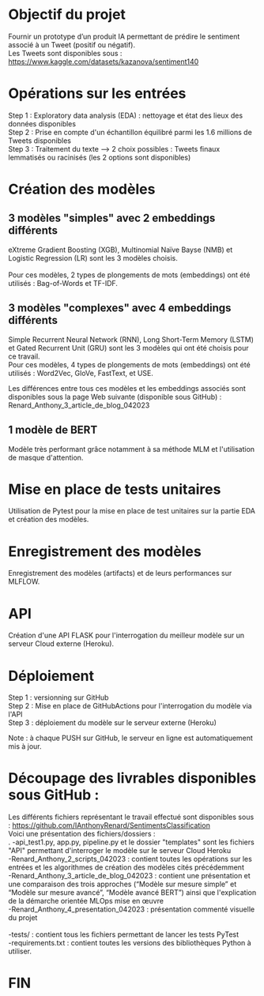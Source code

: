 # Objectif du projet

Fournir un prototype d’un produit IA permettant de prédire le sentiment associé à un Tweet (positif ou négatif).<br/> 
Les Tweets sont disponibles sous : https://www.kaggle.com/datasets/kazanova/sentiment140

# Opérations sur les entrées

Step 1 : Exploratory data analysis (EDA) : nettoyage et état des lieux des données disponibles<br/> 
Step 2 : Prise en compte d'un échantillon équilibré parmi les 1.6 millions de Tweets disponibles<br/> 
Step 3 : Traitement du texte --> 2 choix possibles : Tweets finaux lemmatisés ou racinisés (les 2 options sont disponibles)<br/> 

# Création des modèles
 
## 3 modèles "simples" avec 2 embeddings différents 

eXtreme Gradient Boosting (XGB), Multinomial Naïve Bayse (NMB) et Logistic Regression (LR) sont les 3 modèles choisis.<br/>  
Pour ces modèles, 2 types de plongements de mots (embeddings) ont été utilisés : Bag-of-Words et TF-IDF.<br/> 

## 3 modèles "complexes" avec 4 embeddings différents 
Simple Recurrent Neural Network (RNN), Long Short-Term Memory (LSTM) et Gated Recurrent Unit (GRU) sont les 3 modèles qui ont été choisis pour ce travail.<br/> 
Pour ces modèles, 4 types de plongements de mots (embeddings) ont été utilisés : Word2Vec, GloVe, FastText, et USE.<br/> 

Les différences entre tous ces modèles et les embeddings associés sont disponibles sous la page Web suivante (disponible sous GitHub) : 
Renard_Anthony_3_article_de_blog_042023

## 1 modèle de BERT
Modèle très performant grâce notamment à sa méthode MLM et l'utilisation de masque d'attention.<br/> 


# Mise en place de tests unitaires
Utilisation de Pytest pour la mise en place de test unitaires sur la partie EDA et création des modèles.<br/>  

# Enregistrement des modèles
Enregistrement des modèles (artifacts) et de leurs performances sur MLFLOW.<br/> 

# API
Création d'une API FLASK pour l'interrogation du meilleur modèle sur un serveur Cloud externe (Heroku).<br/> 

# Déploiement 

Step 1 : versionning sur GitHub<br/> 
Step 2 : Mise en place de GitHubActions pour l'interrogation du modèle via l'API<br/> 
Step 3 : déploiement du modèle sur le serveur externe (Heroku)<br/> 


Note : à chaque PUSH sur GitHub, le serveur en ligne est automatiquement mis à jour.<br/> 

# Découpage des livrables disponibles sous GitHub :

Les différents fichiers représentant le travail effectué sont disponibles sous :  https://github.com/IAnthonyRenard/SentimentsClassification<br/> 
Voici une présentation des fichiers/dossiers :<br/> .
-api_test1.py, app.py, pipeline.py et le dossier "templates" sont les fichiers "API" permettant d'interroger le modèle sur le serveur Cloud Heroku<br/> 
-Renard_Anthony_2_scripts_042023 : contient toutes les opérations sur les entrées et les algorithmes de création des modèles cités précédemment<br/> 
-Renard_Anthony_3_article_de_blog_042023 : contient une présentation et une comparaison des trois approches (“Modèle sur mesure simple” et “Modèle sur mesure avancé”, “Modèle avancé BERT”) ainsi que l'explication de la démarche orientée MLOps mise en œuvre<br/> 
-Renard_Anthony_4_presentation_042023 : présentation commenté visuelle du projet<br/>  
-tests/ : contient tous les fichiers permettant de lancer les tests PyTest <br> 
-requirements.txt : contient toutes les versions des bibliothèques Python à utiliser.

# FIN